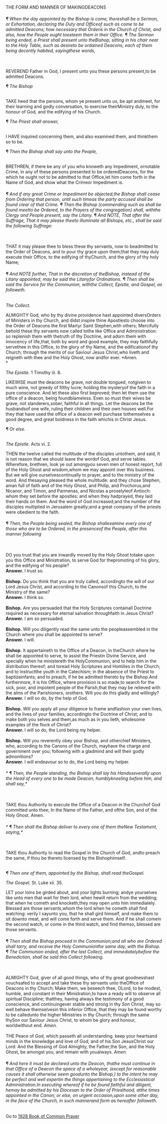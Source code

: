 THE FORM AND MANNER OF MAKINGDEACONS

###### *¶ When the day appointed by the Bishop is come, thereshall be a Sermon, or Exhortation, declaring the Duty and Officeof such as come to be admitted Deacons; how necessary that Orderis in the Church of Christ, and also, how the People ought toesteem them in their Office.  ¶ The Sermon being ended, a Priest shall present unto theBishop, sitting in his chair near to the Holy Table, such as desireto be ordained Deacons, each of them being decently habited, sayingthese words,*

\
REVEREND Father in God, I present unto you these persons present,to be
admitted Deacons.

*¶ The Bishop*

\
TAKE heed that the persons, whom ye present unto us, be apt andmeet, for
their learning and godly conversation, to exercise theirMinistry duly,
to the honour of God, and the edifying of his Church.

*¶ The Priest shall answer,*

\
I HAVE inquired concerning them, and also examined them, and thinkthem
so to be.

*¶ Then the Bishop shall say unto the People,*

\
BRETHREN, if there be any of you who knoweth any Impediment, ornotable
Crime, in any of these persons presented to be orderedDeacons, for the
which he ought not to be admitted to that Office,let him come forth in
the Name of God, and show what the Crimeor Impediment is.

###### *¶ And if any great Crime or Impediment be objected,the Bishop shall cease from Ordering that person, until such timeas the party accused shall be found clear of that Crime.  ¶ Then the Bishop (commending such as shall be found meetto be Ordered, to the Prayers of the congregation) shall, withthe Clergy and People present, say the Litany.  ¶ And NOTE, That after the Suffrage, That it may please theeto illuminate all Bishops, etc., shall be said the following Suffrage:*

\
THAT it may please thee to bless these thy servants, now to beadmitted
to the Order of Deacons, and to pour thy grace upon them;that they may
duly execute their Office, to the edifying of thyChurch, and the glory
of thy holy Name;

###### *¶ And NOTE further, That in the discretion of theBishop, instead of the Litany appointed, may be said the Litanyfor Ordinations.  ¶ Then shall be said the Service for the Communion, withthe Collect, Epistle, and Gospel, as followeth.*

*The Collect.*

ALMIGHTY God, who by thy divine providence hast appointed diversOrders
of Ministers in thy Church, and didst inspire thine Apostlesto choose
into the Order of Deacons the first Martyr Saint Stephen,with others;
Mercifully behold these thy servants now called tothe like Office and
Administration: so replenish them with thetruth of thy Doctrine, and
adorn them with innocency of life,that, both by word and good example,
they may faithfully servethee in this Office, to the glory of thy Name,
and the edificationof thy Church; through the merits of our Saviour
Jesus Christ,who liveth and reigneth with thee and the Holy Ghost, now
andfor ever. *Amen.\
*

*The Epistle.* 1 Timothy iii. 8.

LIKEWISE must the deacons be grave, not double tongued, notgiven to much
wine, not greedy of filthy lucre; holding the mysteryof the faith in a
pure conscience. And let these also first beproved; then let them use
the office of a deacon, being foundblameless. Even so must their wives
be grave, not slanderers,sober, faithful in all things. Let the deacons
be the husbandsof one wife, ruling their children and their own houses
well.For they that have used the office of a deacon well purchase
tothemselves a good degree, and great boldness in the faith whichis in
Christ Jesus.

*¶ Or else.*

\
*The Epistle.* Acts vi. 2.

THEN the twelve called the multitude of the disciples untothem, and
said, It is not reason that we should leave the wordof God, and serve
tables. Wherefore, brethren, look ye out amongyou seven men of honest
report, full of the Holy Ghost and wisdom,whom we may appoint over this
business. But we will give ourselvescontinually to prayer, and to the
ministry of the word. And thesaying pleased the whole multitude: and
they chose Stephen, aman full of faith and of the Holy Ghost, and
Philip, and Prochorus,and Nicanor, and Timon, and Parmenas, and Nicolas
a proselyteof Antioch: whom they set before the apostles: and when they
hadprayed, they laid their hands on them. And the word of God
increased;and the number of the disciples multiplied in Jerusalem
greatly;and a great company of the priests were obedient to the faith.

###### *¶ Then, the People being sealed, the Bishop shallexamine every one of those who are to be Ordered, in the presenceof the People, after this manner following*

\
DO you trust that you are inwardly moved by the Holy Ghost totake upon
you this Office and Ministration, to serve God for thepromoting of his
glory, and the edifying of his people?\
**Answer.** I trust so.\
\
**Bishop.** Do you think that you are truly called, accordingto the will
of our Lord Jesus Christ, and according to the Canonsof this Church, to
the Ministry of the same?\
**Answer.** I think so.\
\
**Bishop.** Are you persuaded that the Holy Scriptures containall
Doctrine required as necessary for eternal salvation throughfaith in
Jesus Christ?\
**Answer.** I am so persuaded.\
\
**Bishop.** Will you diligently read the same unto the peopleassembled
in the Church where you shall be appointed to serve?\
**Answer.** I will.\
\
**Bishop.** It appertaineth to the Office of a Deacon, in theChurch
where he shall be appointed to serve, to assist the Priestin Divine
Service, and specially when he ministereth the HolyCommunion, and to
help him in the distribution thereof; and toread Holy Scriptures and
Homilies in the Church; and to instructthe youth in the Catechism; in
the absence of the Priest to baptizeinfants; and to preach, if he be
admitted thereto by the Bishop.And furthermore, it is his Office, where
provision is so made,to search for the sick, poor, and impotent people
of the Parish,that they may be relieved with the alms of the
Parishioners, orothers. Will you do this gladly and willingly?\
**Answer.** I will so do, by the help of God.\
\
**Bishop.** Will you apply all your diligence to frame andfashion your
own lives, and the lives of your families, accordingto the Doctrine of
Christ; and to make both you selves and them,as much as in you lieth,
wholesome examples of the flock of Christ?\
**Answer.** I will so do, the Lord being my helper.\
\
**Bishop.** Will you reverently obey your Bishop, and otherchief
Ministers, who, according to the Canons of the Church, mayhave the
charge and government over you; following with a gladmind and will their
godly admonitions?\
**Answer.** I will endeavour so to do, the Lord being my helper.

###### * ¶ Then, the People standing, the Bishop shall lay his Handsseverally upon the Head of every one to be made Deacon, humblykneeling before him, and shall say,*

\
TAKE thou Authority to execute the Office of a Deacon in the Churchof
God committed unto thee; In the Name of the Father, and ofthe Son, and
of the Holy Ghost. Amen.

###### * ¶ Then shall the Bishop deliver to every one of them theNew Testament, saying,*

\
TAKE thou Authority to read the Gospel in the Church of God, andto
preach the same, if thou be thereto licensed by the Bishophimself.

*\
¶ Then one of them, appointed by the Bishop, shall read theGospel.*

*The Gospel.* St. Luke xii. 35.

LET your loins be girded about, and your lights burning; andye
yourselves like unto men that wait for their lord, when hewill return
from the wedding; that when he cometh and knocketh,they may open unto
him immediately. Blessed are those servants,whom the lord when he cometh
shall find watching: verily I sayunto you, that he shall gird himself,
and make them to sit downto meat, and will come forth and serve them.
And if he shall comein the second watch, or come in the third watch, and
find themso, blessed are those servants.

###### *¶ Then shall the Bishop proceed in the Communion;and all who are Ordered shall tarry, and receive the Holy Communionthe same day, with the Bishop.  ¶ The Communion ended, after the last Collect, and immediatelybefore the Benediction, shall be said this Collect following.*

\
ALMIGHTY God, giver of all good things, who of thy great goodnesshast
vouchsafed to accept and take these thy servants unto theOffice of
Deacons in thy Church; Make them, we beseech thee, OLord, to be modest,
humble, and constant in their Ministration,to have a ready will to
observe all spiritual Discipline; thatthey, having always the testimony
of a good conscience, and continuingever stable and strong in thy Son
Christ, may so well behave themselvesin this inferior Office, that they
may be found worthy to be calledunto the higher Ministries in thy
Church; through the same thySon our Saviour Jesus Christ, to whom be
glory and honour, worldwithout end. *Amen.*\
\
THE Peace of God, which passeth all understanding. keep your heartsand
minds in the knowledge and love of God, and of his Son JesusChrist our
Lord: And the Blessing of God Almighty, the Father,the Son, and the Holy
Ghost, be amongst you, and remain with youalways. *Amen.*

###### *¶ And here it must be declared unto the Deacon, thathe must continue in that Office of a Deacon the space of a wholeyear, (except for reasonable causes it shall otherwise seem goodunto the Bishop,) to the intent he may be perfect and well expertin the things appertaining to the Ecclesiastical Administration.In executing whereof if he be found faithful and diligent, hemay be admitted by his Diocesan to the Order of Priesthood, atthe times appointed in the Canon; or else, on urgent occasion,upon some other day, in the face of the Church, in such mannerand form as hereafter followeth.*

Go to [1928 Book of Common Prayer](index.html)
